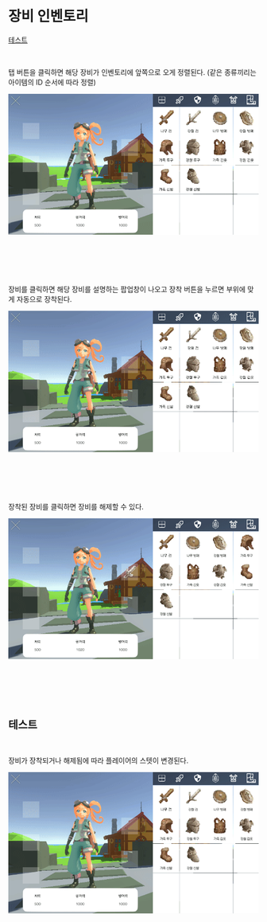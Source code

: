 # 장비 인벤토리


[테스트](#테스트)
    

<br>



탭 버튼을 클릭하면 해당 장비가 인벤토리에 앞쪽으로 오게 정렬된다. (같은 종류끼리는 아이템의 ID 순서에 따라 정렬)

![정렬](./inventory_equip_tab.gif)

<br>
<br>
<br>
<br>

장비를 클릭하면 해당 장비를 설명하는 팝업창이 나오고 장착 버튼을 누르면 부위에 맞게 자동으로 장착된다.

![장착](./inventory_equip_equip.gif)

<br>
<br>
<br>
<br>

장착된 장비를 클릭하면 장비를 해제할 수 있다.

![장착 해제](./inventory_equip_unequip.gif)

<br>
<br>
<br>
<br>

## 테스트

<br>

장비가 장착되거나 해제됨에 따라 플레이어의 스텟이 변경된다.

![스텟 변경](./inventory_equip_stat.gif)